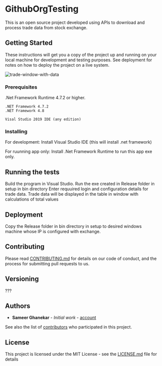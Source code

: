 # GithubOrgTesting

This is an open source project developed using APIs to download and process trade data from stock exchange.

## Getting Started

These instructions will get you a copy of the project up and running on your local machine for development and testing purposes. See deployment for notes on how to deploy the project on a live system.

![trade-window-with-data](https://user-images.githubusercontent.com/17523516/122042733-2453fe80-cdf8-11eb-91c1-91136dab87cc.jpg)


### Prerequisites

.Net Framework Runtime 4.7.2 or higher.

```
.NET Framework 4.7.2
.NET Framework 4.8

Visal Studio 2019 IDE (any edition)

```

### Installing

For development:
Install Visual Studio IDE (this will install .net framework)

For ruunning app only:
Install .Net Framework Runtime to run this app exe only.


## Running the tests

Build the program in Visual Studio.
Run the exe created in Release folder in setup in bin directory
Enter requuired login and configuration details for trade data.
Trade data will be displayed in the table in window with calculations of total values


## Deployment

Copy the Release folder in bin directory in setup to desired windows machine whose IP is configured with exchange.


## Contributing

Please read [CONTRIBUTING.md](https://gist.github.com/) for details on our code of conduct, and the process for submitting pull requests to us.


## Versioning

??? 


## Authors

* **Sameer Ghanekar** - *Initial work* - [account](https://github.com/accouunt)

See also the list of [contributors](https://github.com/your/project/contributors) who participated in this project.


## License

This project is licensed under the MIT License - see the [LICENSE.md](LICENSE.md) file for details

